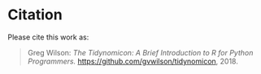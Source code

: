 # Citation

Please cite this work as:

> Greg Wilson: *The Tidynomicon: A Brief Introduction to R for Python Programmers.*
> <https://github.com/gvwilson/tidynomicon>, 2018.

